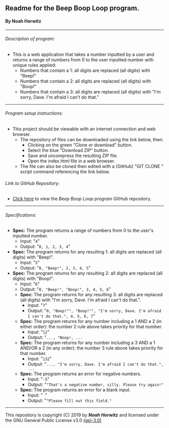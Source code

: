 ## Readme for the **Beep Boop Loop** program.
#### By Noah Horwitz

---

###### Description of program:
  * This is a web application that takes a number inputted by a user and returns a range of numbers from 0 to the user inputted number with unique rules applied:
    * Numbers that contain a 1: all digits are replaced (all digits) with "Beep!"
    * Numbers that contain a 2: all digits are replaced (all digits) with "Boop!"
    * Numbers that contain a 3: all digits are replaced (all digits) with "I'm sorry, Dave. I'm afraid I can't do that."

---

###### Program setup instructions:
  * This project should be viewable with an internet connection and web browser.
    * The repository of files can be downloaded using the link below, then:
      * Clicking on the green "Clone or download" button.
      * Select the blue "Download ZIP" button.
      * Save and uncompress the resulting ZIP file.
      * Open the index.html file in a web browser.
    * The file can also be cloned then edited with a (GitHub) "GIT CLONE " script command referencing the link below.

###### Link to GitHub Repository:
  * [Click here](https://github.com/00noah/beep-boop-loop) to view the _Beep Boop Loop program_ GitHub repository.
  <!-- * [Click here](https://00noah.github.io/beep-boop-loop) to view my _Beep Boop Loop program_ GH-Pages site. -->

---

###### Specifications:
  * **Spec:** The program returns a range of numbers from 0 to the user's inputted number.
    * Input: "`4`"
    * Output: "`0, 1, 2, 3, 4`"
  * **Spec:** The program returns for any resulting 1: all digits are replaced (all digits) with "Beep!".
    * Input: "`5`"
    * Output: "`0, "Beep!", 2, 3, 4, 5`"
  * **Spec:** The program returns for any resulting 2: all digits are replaced (all digits) with "Boop!".
    * Input: "`6`"
    * Output: "`0, "Beep!", "Boop!", 3, 4, 5, 6`"
    * **Spec:** The program returns for any resulting 3: all digits are replaced (all digits) with "I'm sorry, Dave. I'm afraid I can't do that.".
      * Input: "`7`"
      * Output: "`0, "Beep!"", "Boop!"", "I'm sorry, Dave. I'm afraid I can't do that.", 4, 5, 6, 7`"
    * **Spec:** The program returns for any number including a 1 AND a 2 (in either order): the number 2 rule above takes priority for that number.
      * Input: "`12`"
      * Output: "`..., "Boop!, ...`
    * **Spec:** The program returns for any number including a 3 AND a 1 AND/OR a 2 (in any order): the number 3 rule above takes priority for that number.
      * Input: "`132`"
      * Output: "`..., "I'm sorry, Dave. I'm afraid I can't do that.", ...`
    * **Spec:** The program returns an error for negative numbers.
      * Input: "`-5`"
      * Output: "`"That's a negative number, silly. Please try again!"`
    * **Spec:** The program returns an error for a blank input.
      * Input: "` `"
      * Output: "`"Please fill out this field."`

---

This repository is copyright (C) 2019 by **_Noah Horwitz_** and licensed under the GNU General Public License v3.0 [(gpl-3.0)](https://www.gnu.org/licenses/gpl-3.0.en.html)
